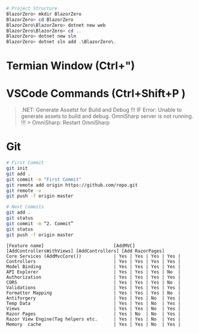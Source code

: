 ``` powershell 

# Project Structure
BlazorZero> mkdir BlazorZero
BlazorZero> cd BlazorZero
BlazorZero\BlazorZero> dotnet new web
BlazorZero\BlazorZero> cd ..
BlazorZero> dotnet new sln
BlazorZero> dotnet sln add .\BlazorZero\.

```

# Termian Window (Ctrl+")

# VSCode Commands (Ctrl+Shift+P )

> .NET: Generate Assetst for Build and Debug 
 !!! IF Error: Unable to generate assets to build and debug. OmniSharp server is not running.
 !!! > OmniSharp: Restart OmniSharp

# Git

```bash
# First Commit
git init
git add .
git commit -m "First Commit"
git remote add origin https://github.com/repo.git
git remote -v
git push -f origin master

# Next Commits
git add .
git status
git commit -m “2. Commit”
git status
git push -f origin master
```


``` text
[Feature name]                          [AddMVC] [AddControllersWithViews] [AddControllers] [Add RazorPages]
Core Services (AddMvcCore())            | Yes | Yes | Yes | Yes |
Controllers                             | Yes | Yes | Yes | Yes |
Model Binding                           | Yes | Yes | Yes | Yes |
API Explorer                            | Yes | Yes | Yes | No  |
Authorization                           | Yes | Yes | Yes | Yes |
CORS                                    | Yes | Yes | Yes | No  |
Validations                             | Yes | Yes | Yes | Yes |
Formatter Mapping                       | Yes | Yes | Yes | No  |
Antiforgery                             | Yes | Yes | No  | Yes |
Temp Data                               | Yes | Yes | No  | Yes |
Views                                   | Yes | Yes | No  | Yes |
Razor Pages                             | Yes | No  | No  | Yes |
Razor View Engine(Tag helpers etc.      | Yes | Yes | No  | Yes |
Memory  cache                           | Yes | Yes | No  | Yes |
```

